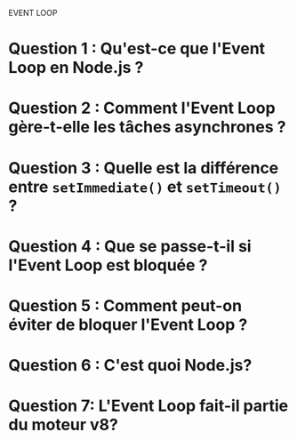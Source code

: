 EVENT LOOP

# Question 1 : Qu'est-ce que l'Event Loop en Node.js ?

# Question 2 : Comment l'Event Loop gère-t-elle les tâches asynchrones ?

# Question 3 : Quelle est la différence entre `setImmediate()` et `setTimeout()` ?

# Question 4 : Que se passe-t-il si l'Event Loop est bloquée ?

# Question 5 : Comment peut-on éviter de bloquer l'Event Loop ?

# Question 6 : C'est quoi Node.js?

# Question 7: L'Event Loop fait-il partie du moteur v8?